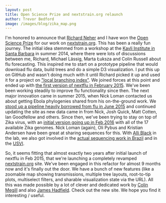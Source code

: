 ```yaml
---
layout: post
title: Open Science Prize and nextstrain.org relaunch
author: Trevor Bedford
image: /images/blog/zika_map.png
---
```


I'm honored to announce that [Richard Neher](http://neherlab.org) and I have won the [Open Science Prize](https://www.openscienceprize.org/) for our work on [nextstrain.org](http://nextstrain.org). This has been a really fun journey. The initial idea stemmed from a workshop at the [Kavli Institute in Santa Barbara](https://www.kitp.ucsb.edu/activities/superbugs14) in summer 2014, where there were lots of discussions between me, Richard, Michael L&auml;ssig, Marta &#321;uksza and Colin Russell about flu forecasting. This inspired me to start on a prototype pipeline that would download flu data, build trees and do a simple D3 visualization. I put this up on GitHub and wasn't doing much with it until Richard picked it up and used it for a project on ["local branching index"](http://neherlab.org/neher_predicting_2014.html). We joined forces at this point and ended up with [the first version of nextflu in February 2015](https://twitter.com/trvrb/status/569895523458494464). We've been been working steadily to improve flu functionality since then. The next major innovation came in summer 2015, when Nick Loman contacted us about getting Ebola phylogenies shared from his on-the-ground work. We [stood up a pipeline heavily borrowed from flu in June 2015](https://twitter.com/trvrb/status/606831805518315520) and continued updating the site as new data came in from Nick, Josh Quick, Matt Cotten, Ian Goodfellow and others. Since then, we've been trying to stay on top of Zika virus, with an [initial version going up in Feb 2016](https://twitter.com/trvrb/status/703243154279915523) with all of the 17 available Zika genomes. Nick Loman (again), Oli Pybus and Kristian Andersen have been great at sharing sequences for this. With [Alli Black](/team/allison-black/) in the lab, we also got involved in the [actual sequencing work in Brazil](https://twitter.com/trvrb/status/776576389549924352) and in the [USVI](https://twitter.com/trvrb/status/816346749031694336).

So, it seems fitting that almost exactly two years after initial launch of nextflu in Feb 2015, that we're launching a completely revamped [nextstrain.org](http://nextstrain.org) site. We've been engaged in this refactor for almost 9 months now and it's finally out the door. We have a bunch of new features (like a zoomable map showing transmissions, multiple tree layouts, root-to-tip plots, multiselect filters, and sharable visualization state via the URL). All this was made possible by a lot of clever and dedicated work by [Colin Megill](http://www.colinmegill.com/) and also [James Hadfield](/team/james-hadfield/). Check out the new site. We hope you find it interesting / useful.
